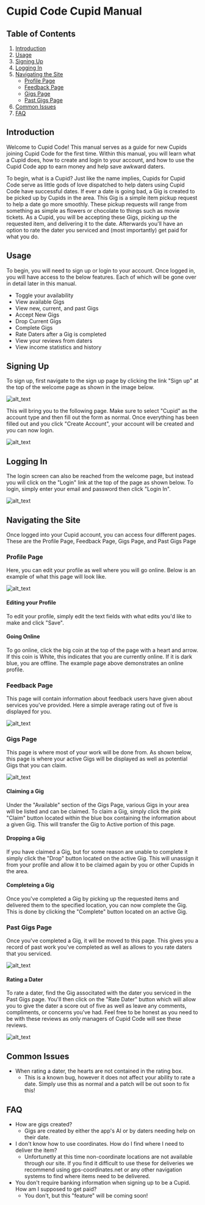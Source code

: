 # Cupid Code Cupid Manual

## Table of Contents
1. [Introduction](#introduction)
1. [Usage](#usage)
1. [Signing Up](#signing-up)
1. [Logging In](#logging-in)
1. [Navigating the Site](#navigating-the-site)
    - [Profile Page](#profile-page)
    - [Feedback Page](#feedback-page)
    - [Gigs Page](#gigs-page)
    - [Past Gigs Page](#past-gigs-page)
1. [Common Issues](#common-issues)
1. [FAQ](#faq)

## Introduction

Welcome to Cupid Code! This manual serves as a guide for new Cupids joining Cupid Code for the first time. Within this manual, you will learn what a Cupid does, how to create and login to your account, and how to use the Cupid Code app to earn money and help save awkward daters. 

To begin, what is a Cupid? Just like the name implies, Cupids for Cupid Code serve as little gods of love dispatched to help daters using Cupid Code have successful dates. If ever a date is going bad, a Gig is created to be picked up by Cupids in the area. This Gig is a simple item pickup request to help a date go more smoothly. These pickup requests will range from something as simple as flowers or chocolate to things such as movie tickets. As a Cupid, you will be accepting these Gigs, picking up the requested item, and delivering it to the date. Afterwards you'll have an option to rate the dater you serviced and (most importantly) get paid for what you do. 

## Usage

To begin, you will need to sign up or login to your account. Once logged in, you will have access to the below features. Each of which will be gone over in detail later in this manual. 

- Toggle your availability 
- View available Gigs
- View new, current, and past Gigs
- Accept New Gigs
- Drop Current Gigs
- Complete Gigs 
- Rate Daters after a Gig is completed
- View your reviews from daters
- View income statistics and history

## Signing Up

To sign up, first navigate to the sign up page by clicking the link "Sign up" at the top of the welcome page as shown in the image below. 

![alt_text](cupid_imgs/Home.png "Login")

This will bring you to the following page. Make sure to select "Cupid" as the account type and then fill out the form as normal. Once everything has been filled out and you click "Create Account", your account will be created and you can now login. 

![alt_text](cupid_imgs/Signup_form.png "Sign Up Form")


## Logging In

The login screen can also be reached from the welcome page, but instead you will click on the "Login" link at the top of the page as shown below. To login, simply enter your email and password then click "Login In". 

![alt_text](cupid_imgs/login.png "Login Page")


## Navigating the Site
Once logged into your Cupid account, you can access four different pages. These are the Profile Page, Feedback Page, Gigs Page, and Past Gigs Page

### Profile Page 

Here, you can edit your profile as well where you will go online. Below is an example of what this page will look like. 

![alt_text](cupid_imgs/Profile.png "Profile Page")

#### Editing your Profile
To edit your profile, simply edit the text fields with what edits you'd like to make and click "Save". 

#### Going Online
To go online, click the big coin at the top of the page with a heart and arrow. If this coin is White, this indicates that you are currently online. If it is dark blue, you are offline. The example page above demonstrates an online profile. 


### Feedback Page

This page will contain information about feedback users have given about services you've provided. Here a simple average rating out of five is displayed for you. 

![alt_text](cupid_imgs/Feedback.png "Feedback Page")

### Gigs Page

This page is where most of your work will be done from. As shown below, this page is where your active Gigs will be displayed as well as potential Gigs that you can claim. 

![alt_text](cupid_imgs/Gigs.png "Gigs Page")

#### Claiming a Gig

Under the "Available" section of the Gigs Page, various Gigs in your area will be listed and can be claimed. To claim a Gig, simply click the pink "Claim" button located within the blue box containing the information about a given Gig. This will transfer the Gig to Active portion of this page. 

#### Dropping a Gig

If you have claimed a Gig, but for some reason are unable to complete it simply click the "Drop" button located on the active Gig. This will unassign it from your profile and allow it to be claimed again by you or other Cupids in the area. 

#### Completeing a Gig

Once you've completed a Gig by picking up the requested items and delivered them to the specified location, you can now complete the Gig. This is done by clicking the "Complete" button located on an active Gig. 

### Past Gigs Page

Once you've completed a Gig, it will be moved to this page. This gives you a record of past work you've completed as well as allows to you rate daters that you serviced. 

![alt_text](cupid_imgs/CompletedGigs.png "Completed Gigs Page")

#### Rating a Dater

To rate a dater, find the Gig associtated with the dater you serviced in the Past Gigs page. You'll then click on the "Rate Dater" button which will allow you to give the dater a score out of five as well as leave any comments, compliments, or concerns you've had. Feel free to be honest as you need to be with these reviews as only managers of Cupid Code will see these reviews. 

![alt_text](cupid_imgs/Rate.png "Completed Gigs Page: Rating a Dater")

## Common Issues

- When rating a dater, the hearts are not contained in the rating box. 
    - This is a known bug, however it does not affect your ability to rate a date. Simply use this as normal and a patch will be out soon to fix this! 

## FAQ

- How are gigs created? 
    - Gigs are created by either the app's AI or by daters needing help on their date. 
- I don't know how to use coordinates. How do I find where I need to deliver the item? 
    - Unfortunetly at this time non-coordinate locations are not available through our site. If you find it difficult to use these for deliveries we recommend using gps-coordinates.net or any other navigation systems to find where items need to be delivered. 
- You don't require banking information when signing up to be a Cupid. How am I supposed to get paid? 
    - You don't, but this "feature" will be coming soon! 


